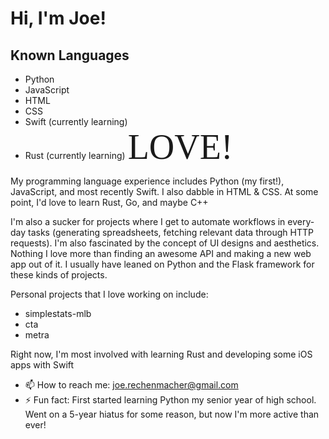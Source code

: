 <!--
**joerex1418/joerex1418** is a ✨ _special_ ✨ repository because its `README.md` (this file) appears on your GitHub profile.
-->

# Hi, I'm Joe!

## Known Languages
* Python
* JavaScript
* HTML
* CSS
* Swift (currently learning)
* Rust (currently learning)
<span style="font-family:Papyrus; font-size:4em;">LOVE!</span>


My programming language experience includes Python (my first!), JavaScript, and most recently Swift. I also dabble in HTML & CSS.
At some point, I'd love to learn Rust, Go, and maybe C++

I'm also a sucker for projects where I get to automate workflows in every-day tasks (generating spreadsheets, fetching relevant data through HTTP requests). I'm also fascinated by the concept of UI designs and aesthetics. Nothing I love more than finding an awesome API and making a new web app out of it. I usually have leaned on Python and the Flask framework for these kinds of projects.

Personal projects that I love working on include:
- simplestats-mlb
- cta
- metra

Right now, I'm most involved with learning Rust and developing some iOS apps with Swift

- 📫 How to reach me: joe.rechenmacher@gmail.com
- ⚡ Fun fact: First started learning Python my senior year of high school. Went on a 5-year hiatus for some reason, but now I'm more active than ever!
